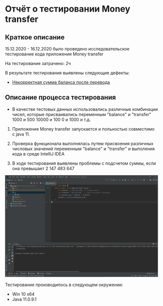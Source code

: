 # Отчёт о тестировании Money transfer

## Краткое описание

15.12.2020 - 16.12.2020 было проведено исследовательское тестирование кода приложения  Money transfer

На тестирование затрачено: 2ч

В результате тестирования выявлены следующие дефекты:
* [Некорректная сумма баланса после перевода](https://github.com/Bogdmoen/javaqa-2-1/issues/1)



## Описание процесса тестирования


- В качестве тестовых данных использовались различные комбинации чисел, которые присваивались переменным "balance" и "transfer"
1000 и 500
10000 и 100
0 и 1000 и т.д.


1. Приложение Money transfer запускается и польностью совместимо с java 11.


2. Проверка функционала выполнялась путем присвоения различных числовых значений  переменным "balance" и "transfer"  и выполения кода в среде IntelliJ IDEA

3. В ходе тестирования выявлены проблемы с подсчетом суммы, если она превышает 
 2 147 483 647

![](files/Money_transfer_invalid_sum.png)


Тестирование производилось в следующем окружении:
* Win 10 x64
* Java 11.0.9.1

